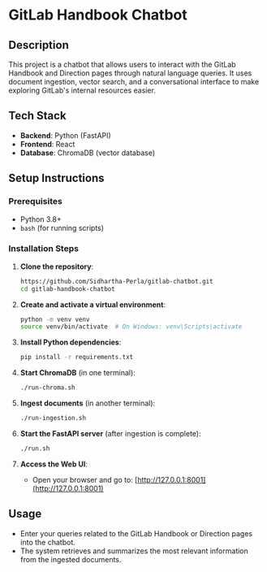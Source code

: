 # GitLab Handbook Chatbot

## Description
This project is a chatbot that allows users to interact with the GitLab Handbook and Direction pages through natural language queries. It uses document ingestion, vector search, and a conversational interface to make exploring GitLab's internal resources easier.

## Tech Stack
- **Backend**: Python (FastAPI)
- **Frontend**: React
- **Database**: ChromaDB (vector database)

## Setup Instructions

### Prerequisites
- Python 3.8+
- `bash` (for running scripts)

### Installation Steps

1. **Clone the repository**:

    ```bash
    https://github.com/Sidhartha-Perla/gitlab-chatbot.git
    cd gitlab-handbook-chatbot
    ```

2. **Create and activate a virtual environment**:

    ```bash
    python -m venv venv
    source venv/bin/activate  # On Windows: venv\Scripts\activate
    ```

3. **Install Python dependencies**:

    ```bash
    pip install -r requirements.txt
    ```

4. **Start ChromaDB** (in one terminal):

    ```bash
    ./run-chroma.sh
    ```

5. **Ingest documents** (in another terminal):

    ```bash
    ./run-ingestion.sh
    ```

6. **Start the FastAPI server** (after ingestion is complete):

    ```bash
    ./run.sh
    ```

7. **Access the Web UI**:
   - Open your browser and go to: [http://127.0.0.1:8001](http://127.0.0.1:8001)

## Usage
- Enter your queries related to the GitLab Handbook or Direction pages into the chatbot.
- The system retrieves and summarizes the most relevant information from the ingested documents.

